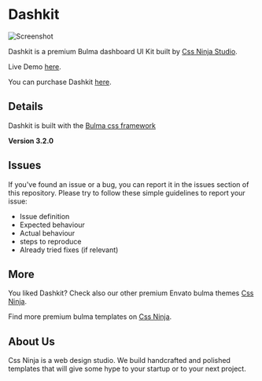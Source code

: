 # Dashkit

![Screenshot](https://media.cssninja.io/products/dashkit/product.png "Dashkit")

Dashkit is a premium Bulma dashboard UI Kit built by [Css Ninja Studio](https://cssninja.io).

Live Demo [here](https://dashkit.cssninja.io).

You can purchase Dashkit [here](https://cssninja.io/product/dashkit).

## Details

Dashkit is built with the [Bulma css framework](https://bulma.io)

**Version 3.2.0**

## Issues

If you've found an issue or a bug, you can report it in the issues section of this repository. Please try to follow these simple guidelines to report your issue:

* Issue definition
* Expected behaviour
* Actual behaviour
* steps to reproduce
* Already tried fixes (if relevant)

## More

You liked Dashkit? Check also our other premium Envato bulma themes [Css Ninja](https://cssninja.io/themes).

Find more premium bulma templates on [Css Ninja](https://cssninja.io/category/all).

## About Us

Css Ninja is a web design studio. We build handcrafted and polished templates that will give some hype to your startup or to your next project.
